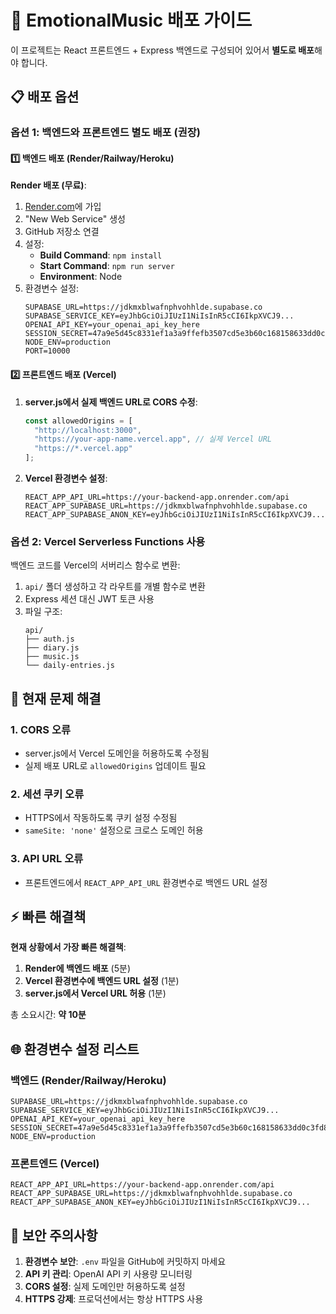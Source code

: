 # 🚀 EmotionalMusic 배포 가이드

이 프로젝트는 React 프론트엔드 + Express 백엔드로 구성되어 있어서 **별도로 배포**해야 합니다.

## 📋 배포 옵션

### 옵션 1: 백엔드와 프론트엔드 별도 배포 (권장)

#### 1️⃣ 백엔드 배포 (Render/Railway/Heroku)

**Render 배포 (무료)**:
1. [Render.com](https://render.com)에 가입
2. "New Web Service" 생성
3. GitHub 저장소 연결
4. 설정:
   - **Build Command**: `npm install`
   - **Start Command**: `npm run server`
   - **Environment**: Node
5. 환경변수 설정:
   ```
   SUPABASE_URL=https://jdkmxblwafnphvohhlde.supabase.co
   SUPABASE_SERVICE_KEY=eyJhbGciOiJIUzI1NiIsInR5cCI6IkpXVCJ9...
   OPENAI_API_KEY=your_openai_api_key_here
   SESSION_SECRET=47a9e5d45c8331ef1a3a9ffefb3507cd5e3b60c168158633dd0c3fd85c08439778ad58c2ad1b90e9b3cf325475af3ab27865357d563e432d3f18c90a9b035fd6
   NODE_ENV=production
   PORT=10000
   ```

#### 2️⃣ 프론트엔드 배포 (Vercel)

1. **server.js에서 실제 백엔드 URL로 CORS 수정**:
   ```javascript
   const allowedOrigins = [
     "http://localhost:3000",
     "https://your-app-name.vercel.app", // 실제 Vercel URL
     "https://*.vercel.app"
   ];
   ```

2. **Vercel 환경변수 설정**:
   ```
   REACT_APP_API_URL=https://your-backend-app.onrender.com/api
   REACT_APP_SUPABASE_URL=https://jdkmxblwafnphvohhlde.supabase.co
   REACT_APP_SUPABASE_ANON_KEY=eyJhbGciOiJIUzI1NiIsInR5cCI6IkpXVCJ9...
   ```

### 옵션 2: Vercel Serverless Functions 사용

백엔드 코드를 Vercel의 서버리스 함수로 변환:

1. `api/` 폴더 생성하고 각 라우트를 개별 함수로 변환
2. Express 세션 대신 JWT 토큰 사용
3. 파일 구조:
   ```
   api/
   ├── auth.js
   ├── diary.js
   ├── music.js
   └── daily-entries.js
   ```

## 🔧 현재 문제 해결

### 1. CORS 오류
- server.js에서 Vercel 도메인을 허용하도록 수정됨
- 실제 배포 URL로 `allowedOrigins` 업데이트 필요

### 2. 세션 쿠키 오류  
- HTTPS에서 작동하도록 쿠키 설정 수정됨
- `sameSite: 'none'` 설정으로 크로스 도메인 허용

### 3. API URL 오류
- 프론트엔드에서 `REACT_APP_API_URL` 환경변수로 백엔드 URL 설정

## ⚡ 빠른 해결책

**현재 상황에서 가장 빠른 해결책**:

1. **Render에 백엔드 배포** (5분)
2. **Vercel 환경변수에 백엔드 URL 설정** (1분)
3. **server.js에서 Vercel URL 허용** (1분)

총 소요시간: **약 10분**

## 🌐 환경변수 설정 리스트

### 백엔드 (Render/Railway/Heroku)
```
SUPABASE_URL=https://jdkmxblwafnphvohhlde.supabase.co
SUPABASE_SERVICE_KEY=eyJhbGciOiJIUzI1NiIsInR5cCI6IkpXVCJ9...
OPENAI_API_KEY=your_openai_api_key_here
SESSION_SECRET=47a9e5d45c8331ef1a3a9ffefb3507cd5e3b60c168158633dd0c3fd85c08439778ad58c2ad1b90e9b3cf325475af3ab27865357d563e432d3f18c90a9b035fd6
NODE_ENV=production
```

### 프론트엔드 (Vercel)
```
REACT_APP_API_URL=https://your-backend-app.onrender.com/api
REACT_APP_SUPABASE_URL=https://jdkmxblwafnphvohhlde.supabase.co  
REACT_APP_SUPABASE_ANON_KEY=eyJhbGciOiJIUzI1NiIsInR5cCI6IkpXVCJ9...
```

## 🚨 보안 주의사항

1. **환경변수 보안**: `.env` 파일을 GitHub에 커밋하지 마세요
2. **API 키 관리**: OpenAI API 키 사용량 모니터링
3. **CORS 설정**: 실제 도메인만 허용하도록 설정
4. **HTTPS 강제**: 프로덕션에서는 항상 HTTPS 사용